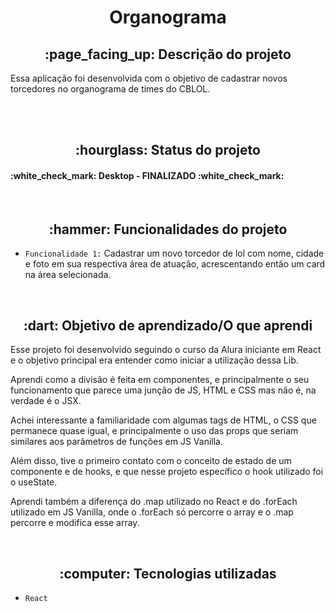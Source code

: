 <h1 align="center"> Organograma </h1>

<h2 align="center">:page_facing_up: Descrição do projeto </h2>
<p>Essa aplicação foi desenvolvida com o objetivo de cadastrar novos torcedores no organograma de times do CBLOL.</p>


<br>


<br>
<h2 align="center">:hourglass: Status do projeto </h2>
<h4> :white_check_mark: Desktop - FINALIZADO :white_check_mark: </h4>

<br>

<h2 align="center">:hammer: Funcionalidades do projeto </h2>

- ``Funcionalidade 1:`` Cadastrar um novo torcedor de lol com nome, cidade e foto em sua respectiva área de atuação, acrescentando então um card na área selecionada.


<br>
<h2 align="center"> :dart: Objetivo de aprendizado/O que aprendi </h2>
<p>Esse projeto foi desenvolvido seguindo o curso da Alura iniciante em React e o objetivo principal era entender como iniciar a utilização dessa Lib.</p>
<p>Aprendi como a divisão é feita em componentes, e principalmente o seu funcionamento que parece uma junção de JS, HTML e CSS mas não é, na verdade é o JSX.</p>
<p>Achei interessante a familiaridade com algumas tags de HTML, o CSS que permanece quase igual, e principalmente o uso das props que seriam similares aos parâmetros de funções em JS Vanilla.</p>
<p>Além disso, tive o primeiro contato com o conceito de estado de um componente e de hooks, e que nesse projeto específico o hook utilizado foi o useState.</p>
<p>Aprendi também a diferença do .map utilizado no React e do .forEach utilizado em JS Vanilla, onde o .forEach só percorre o array e o .map percorre e modifica esse array.</p>


<br>

<h2 align="center"> :computer: Tecnologias utilizadas </h2>

- ``React``



